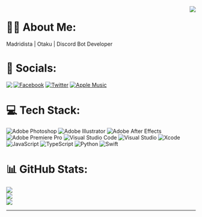 <img align='right' src="https://music-profile.rayriffy.com/theme/dark.svg?uid=000036.19f14d9dacbf4fb49607eeca06ef6089.0647">


# 🧑‍💼 About Me:
Madridista | Otaku | Discord Bot Developer

# 💬 Socials:
[![Facebook](https://img.shields.io/badge/Facebook-%231877F2.svg?style=for-the-badge&logo=Facebook&logoColor=white)](https://facebook.com/merin.2730) [![Twitter](https://img.shields.io/badge/Twitter-%231DA1F2.svg?style=for-the-badge&logo=Twitter&logoColor=white)](https://twitter.com/merin_2730) [![Apple Music](https://img.shields.io/badge/Apple_Music-fc3c44?style=for-the-badge&logo=apple-music&logoColor=white)](https://music.apple.com/profile/aporla15)
<img align='left' src="https://lanyard-profile-readme.vercel.app/api/728520816714580010">

# 💻 Tech Stack:
![Adobe Photoshop](https://img.shields.io/badge/adobe%20photoshop-%2331A8FF.svg?style=for-the-badge&logo=adobe%20photoshop&logoColor=white) ![Adobe Illustrator](https://img.shields.io/badge/adobe%20illustrator-%23FF9A00.svg?style=for-the-badge&logo=adobe%20illustrator&logoColor=white) ![Adobe After Effects](https://img.shields.io/badge/Adobe%20After%20Effects-9999FF.svg?style=for-the-badge&logo=Adobe%20After%20Effects&logoColor=white) ![Adobe Premiere Pro](https://img.shields.io/badge/Adobe%20Premiere%20Pro-9999FF.svg?style=for-the-badge&logo=Adobe%20Premiere%20Pro&logoColor=white) ![Visual Studio Code](https://img.shields.io/badge/Visual%20Studio%20Code-0078d7.svg?style=for-the-badge&logo=visual-studio-code&logoColor=white) ![Visual Studio](https://img.shields.io/badge/Visual%20Studio-5C2D91.svg?style=for-the-badge&logo=visual-studio&logoColor=white) ![Xcode](https://img.shields.io/badge/Xcode-007ACC?style=for-the-badge&logo=Xcode&logoColor=white) ![JavaScript](https://img.shields.io/badge/javascript-%23323330.svg?style=for-the-badge&logo=javascript&logoColor=%23F7DF1E) ![TypeScript](https://img.shields.io/badge/typescript-%23007ACC.svg?style=for-the-badge&logo=typescript&logoColor=white) ![Python](https://img.shields.io/badge/python-3670A0?style=for-the-badge&logo=python&logoColor=ffdd54) ![Swift](https://img.shields.io/badge/swift-F54A2A?style=for-the-badge&logo=swift&logoColor=white)

# 📊 GitHub Stats:
![](https://github-readme-stats.vercel.app/api?username=Merin1902&theme=dark&hide_border=false&include_all_commits=false&count_private=false)<br/>
![](https://github-readme-streak-stats.herokuapp.com/?user=Merin1902&theme=dark&hide_border=false)<br/>
![](https://github-readme-stats.vercel.app/api/top-langs/?username=Merin1902&theme=dark&hide_border=false&include_all_commits=false&count_private=false&layout=compact)

---

